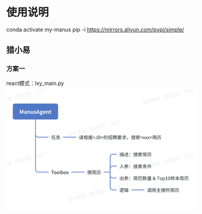 # 使用说明
conda activate my-manus
pip -i https://mirrors.aliyun.com/pypi/simple/

## 猎小易

### 方案一
react模式：lxy_main.py
![描述](doc/img.png)

